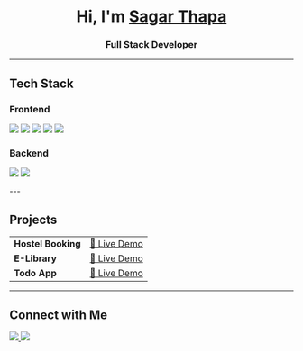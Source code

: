 <h1 align="center">Hi, I'm <a href="https://the-sagar.netlify.app/" target="_blank">Sagar Thapa</a></h1>  
<h3 align="center">Full Stack Developer</h3>  



---

## Tech Stack  

### Frontend  
<p align="left">
  <img src="https://img.shields.io/badge/-React-61DAFB?style=flat&logo=react&logoColor=white">
  <img src="https://img.shields.io/badge/-Next.js-000000?style=flat&logo=next.js&logoColor=white">
  <img src="https://img.shields.io/badge/-Angular-DD0031?style=flat&logo=angular&logoColor=white">
  <img src="https://img.shields.io/badge/-Redux-764ABC?style=flat&logo=redux&logoColor=white">
  <img src="https://img.shields.io/badge/-TailwindCSS-06B6D4?style=flat&logo=tailwindcss&logoColor=white">
</p>

### Backend  
<p align="left">
  <img src="https://img.shields.io/badge/-Node.js-339933?style=flat&logo=node.js&logoColor=white">
  <img src="https://img.shields.io/badge/-Spring%20Boot-6DB33F?style=flat&logo=spring-boot&logoColor=white">
</p>
---

## Projects  
<table>
  <tr>
    <td><b> Hostel Booking</b></td>
    <td><a href="https://extraordinary-twilight-89def2.netlify.app/">🔗 Live Demo</a></td>
  </tr>
  <tr>
    <td><b> E-Library</b></td>
    <td><a href="https://e-bookslibrary.netlify.app">🔗 Live Demo</a></td>
  </tr>
  <tr>
    <td><b> Todo App</b></td>
    <td><a href="https://todo12-list.netlify.app">🔗 Live Demo</a></td>
  </tr>
</table>

---

## Connect with Me  
<p align="left">
  <a href="https://www.linkedin.com/in/sagar-thapa-6470a0218/">
    <img src="https://img.shields.io/badge/-LinkedIn-0077B5?style=flat&logo=linkedin&logoColor=white">
  </a>
  <a href="mailto:sagarthapa98122@gmail.com">
    <img src="https://img.shields.io/badge/-Email-D14836?style=flat&logo=gmail&logoColor=white">
  </a>
</p>





